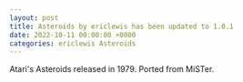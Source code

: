 ```yaml
---
layout: post
title: Asteroids by ericlewis has been updated to 1.0.1
date: 2022-10-11 00:00:00 +0000
categories: ericlewis Asteroids
---
```

Atari's Asteroids released in 1979. Ported from MiSTer.
